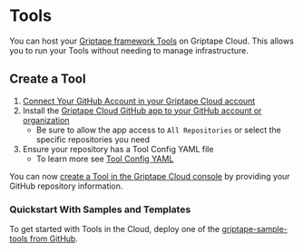 # Tools

You can host your [Griptape framework Tools](../../griptape-framework/tools/index.md) on Griptape Cloud. This allows you to run your Tools without needing to manage infrastructure.

## Create a Tool

1. [Connect Your GitHub Account in your Griptape Cloud account](https://cloud.griptape.ai/account)
1. Install the [Griptape Cloud GitHub app to your GitHub account or organization](https://github.com/apps/griptape-cloud/installations/new/)
    - Be sure to allow the app access to `All Repositories` or select the specific repositories you need
1. Ensure your repository has a Tool Config YAML file
    - To learn more see [Tool Config YAML](tool-config.md)

You can now [create a Tool in the Griptape Cloud console](https://cloud.griptape.ai/tools/create) by providing your GitHub repository information.

### Quickstart With Samples and Templates

To get started with Tools in the Cloud, deploy one of the [griptape-sample-tools from GitHub](https://github.com/griptape-ai/griptape-sample-tools/tree/main).
